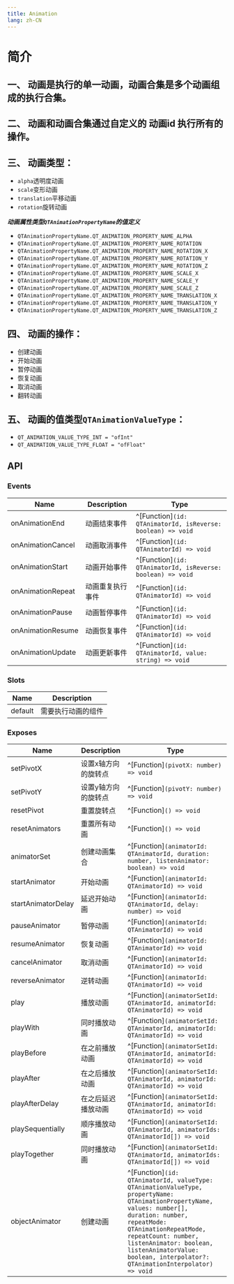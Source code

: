 ```yaml
---
title: Animation
lang: zh-CN
---
```


# 简介

## 一、 动画是执行的单一动画，动画合集是多个动画组成的执行合集。

## 二、 动画和动画合集通过自定义的 动画id 执行所有的操作。

## 三、 动画类型：

* `alpha`透明度动画
* `scale`变形动画
* `translation`平移动画
* `rotation`旋转动画

***动画属性类型`QTAnimationPropertyName`的值定义***

* `QTAnimationPropertyName.QT_ANIMATION_PROPERTY_NAME_ALPHA`
* `QTAnimationPropertyName.QT_ANIMATION_PROPERTY_NAME_ROTATION`
* `QTAnimationPropertyName.QT_ANIMATION_PROPERTY_NAME_ROTATION_X`
* `QTAnimationPropertyName.QT_ANIMATION_PROPERTY_NAME_ROTATION_Y`
* `QTAnimationPropertyName.QT_ANIMATION_PROPERTY_NAME_ROTATION_Z`
* `QTAnimationPropertyName.QT_ANIMATION_PROPERTY_NAME_SCALE_X`
* `QTAnimationPropertyName.QT_ANIMATION_PROPERTY_NAME_SCALE_Y`
* `QTAnimationPropertyName.QT_ANIMATION_PROPERTY_NAME_SCALE_Z`
* `QTAnimationPropertyName.QT_ANIMATION_PROPERTY_NAME_TRANSLATION_X`
* `QTAnimationPropertyName.QT_ANIMATION_PROPERTY_NAME_TRANSLATION_Y`
* `QTAnimationPropertyName.QT_ANIMATION_PROPERTY_NAME_TRANSLATION_Z`

## 四、 动画的操作：

* 创建动画
* 开始动画
* 暂停动画
* 恢复动画
* 取消动画
* 翻转动画

## 五、 动画的值类型`QTAnimationValueType`：

* `QT_ANIMATION_VALUE_TYPE_INT = "ofInt"`
* `QT_ANIMATION_VALUE_TYPE_FLOAT = "ofFloat"`

## API

### Events

| Name           | Description                          | Type                                                                |
| ----------------- | --------------------------------- | ------------------------------------------------------------------- |
| onAnimationEnd    | 动画结束事件                         | ^[Function]`(id: QTAnimatorId, isReverse: boolean) => void`                               |
| onAnimationCancel | 动画取消事件                         | ^[Function]`(id: QTAnimatorId) => void`                               |
| onAnimationStart  | 动画开始事件                         | ^[Function]`(id: QTAnimatorId, isReverse: boolean) => void`                               |
| onAnimationRepeat | 动画重复执行事件                      | ^[Function]`(id: QTAnimatorId) => void`                               |
| onAnimationPause  | 动画暂停事件                         | ^[Function]`(id: QTAnimatorId) => void`                               |
| onAnimationResume | 动画恢复事件                         | ^[Function]`(id: QTAnimatorId) => void`                               |
| onAnimationUpdate | 动画更新事件                         | ^[Function]`(id: QTAnimatorId, value: string) => void`                               |

### Slots

| Name    | Description               |
| ------- | ------------------------- |
| default | 需要执行动画的组件 |

### Exposes

| Name              | Description       | Type                                          |
| ----------------- | ----------------- | --------------------------------------------- |
| setPivotX    | 设置x轴方向的旋转点        | ^[Function]`(pivotX: number) => void`     |
| setPivotY    | 设置y轴方向的旋转点        | ^[Function]`(pivotY: number) => void`     |
| resetPivot    | 重置旋转点        | ^[Function]`() => void`     |
| resetAnimators    | 重置所有动画        | ^[Function]`() => void`     |
| animatorSet    | 创建动画集合        | ^[Function]`(animatorId: QTAnimatorId, duration: number, listenAnimator: boolean) => void`     |
| startAnimator    | 开始动画        | ^[Function]`(animatorId: QTAnimatorId) => void`     |
| startAnimatorDelay    | 延迟开始动画        | ^[Function]`(animatorId: QTAnimatorId, delay: number) => void`     |
| pauseAnimator    | 暂停动画        | ^[Function]`(animatorId: QTAnimatorId) => void`     |
| resumeAnimator    | 恢复动画        | ^[Function]`(animatorId: QTAnimatorId) => void`     |
| cancelAnimator    | 取消动画        | ^[Function]`(animatorId: QTAnimatorId) => void`     |
| reverseAnimator    | 逆转动画        | ^[Function]`(animatorId: QTAnimatorId) => void`     |
| play    | 播放动画        | ^[Function]`(animatorSetId: QTAnimatorId, animatorId: QTAnimatorId) => void`     |
| playWith    | 同时播放动画        | ^[Function]`(animatorSetId: QTAnimatorId, animatorId: QTAnimatorId) => void`     |
| playBefore    | 在之前播放动画        | ^[Function]`(animatorSetId: QTAnimatorId, animatorId: QTAnimatorId) => void`     |
| playAfter    | 在之后播放动画        | ^[Function]`(animatorSetId: QTAnimatorId, animatorId: QTAnimatorId) => void`     |
| playAfterDelay    | 在之后延迟播放动画        | ^[Function]`(animatorSetId: QTAnimatorId, animatorId: QTAnimatorId) => void`     |
| playSequentially    | 顺序播放动画        | ^[Function]`(animatorSetId: QTAnimatorId, animatorIds: QTAnimatorId[]) => void`     |
| playTogether    | 同时播放动画        | ^[Function]`(animatorSetId: QTAnimatorId, animatorIds: QTAnimatorId[]) => void`     |
| objectAnimator    | 创建动画        | ^[Function]`(id: QTAnimatorId, valueType: QTAnimationValueType, propertyName: QTAnimationPropertyName, values: number[], duration: number, repeatMode: QTAnimationRepeatMode, repeatCount: number, listenAnimator: boolean, listenAnimatorValue: boolean, interpolator?: QTAnimationInterpolator) => void`     |
